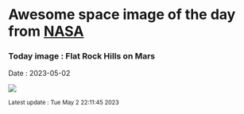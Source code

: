 
# Awesome space image of the day from [NASA](https://api.nasa.gov/)

### Today image : Flat Rock Hills on Mars
Date : 2023-05-02

![](https://apod.nasa.gov/apod/image/2305/FlatMars_CuriosityThompson_1080.jpg)

<small>Latest update : Tue May  2 22:11:45 2023</small>
        